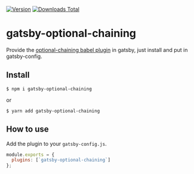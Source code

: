 [![Version](https://img.shields.io/npm/v/gatsby-optional-chaining.svg)](https://www.npmjs.com/package/gatsby-optional-chaining)
[![Downloads Total](https://img.shields.io/npm/dt/gatsby-plugin-chaining.svg)](https://www.npmjs.com/package/gatsby-optional-chaining)

# gatsby-optional-chaining

Provide the [optional-chaining babel plugin](https://babeljs.io/docs/en/babel-plugin-proposal-optional-chaining) in gatsby, just install and put in gatsby-config.

## Install

`$ npm i gatsby-optional-chaining`

or

`$ yarn add gatsby-optional-chaining`

## How to use

Add the plugin to your `gatsby-config.js`.

```js
module.exports = {
  plugins: [`gatsby-optional-chaining`]
};
```
